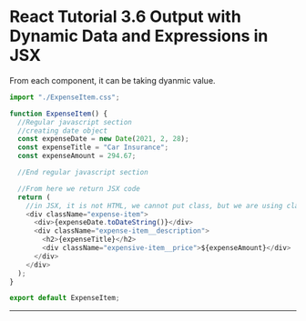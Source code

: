 # React Tutorial 3.6 Output with Dynamic Data and Expressions in JSX

From each component, it can be taking dyanmic value.

```javascript
import "./ExpenseItem.css";

function ExpenseItem() {
  //Regular javascript section
  //creating date object
  const expenseDate = new Date(2021, 2, 28);
  const expenseTitle = "Car Insurance";
  const expenseAmount = 294.67;

  //End regular javascript section

  //From here we return JSX code
  return (
    //in JSX, it is not HTML, we cannot put class, but we are using className
    <div className="expense-item">
      <div>{expenseDate.toDateString()}</div>
      <div className="expense-item__description">
        <h2>{expenseTitle}</h2>
        <div className="expensive-item__price">${expenseAmount}</div>
      </div>
    </div>
  );
}

export default ExpenseItem;
```

<hr/>

